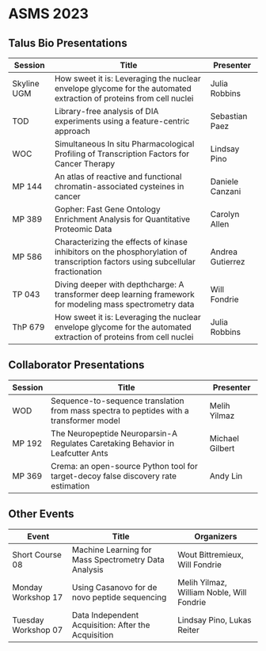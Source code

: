 # ASMS 2023

## Talus Bio Presentations

| Session     | Title                                                                                                                           | Presenter        |
|-------------|---------------------------------------------------------------------------------------------------------------------------------|------------------|
| Skyline UGM | How sweet it is: Leveraging the nuclear envelope glycome for the automated extraction of proteins from cell nuclei              | Julia Robbins    |
| TOD         | Library-free analysis of DIA experiments using a feature-centric approach                                                       | Sebastian Paez   |
| WOC         | Simultaneous In situ Pharmacological Profiling of Transcription Factors for Cancer Therapy                                      | Lindsay Pino     |
| MP 144      | An atlas of reactive and functional chromatin-associated cysteines in cancer                                                    | Daniele Canzani  |
| MP 389      | Gopher: Fast Gene Ontology Enrichment Analysis for Quantitative Proteomic Data                                                  | Carolyn Allen    |
| MP 586      | Characterizing the effects of kinase inhibitors on the phosphorylation of transcription factors using subcellular fractionation | Andrea Gutierrez |
| TP 043      | Diving deeper with depthcharge: A transformer deep learning framework for modeling mass spectrometry data                       | Will Fondrie     |
| ThP 679     | How sweet it is: Leveraging the nuclear envelope glycome for the automated extraction of proteins from cell nuclei              | Julia Robbins    |

## Collaborator Presentations

| Session | Title                                                                                   | Presenter       |
|---------|-----------------------------------------------------------------------------------------|-----------------|
| WOD     | Sequence-to-sequence translation from mass spectra to peptides with a transformer model | Melih Yilmaz    |
| MP 192  | The Neuropeptide Neuroparsin-A Regulates Caretaking Behavior in Leafcutter Ants         | Michael Gilbert |
| MP 369  | Crema: an open-source Python tool for target-decoy false discovery rate estimation      | Andy Lin        |

## Other Events

| Event               | Title                                                | Organizers                                |
|---------------------|------------------------------------------------------|-------------------------------------------|
| Short Course 08     | Machine Learning for Mass Spectrometry Data Analysis | Wout Bittremieux, Will Fondrie            |
| Monday Workshop 17  | Using Casanovo for de novo peptide sequencing        | Melih Yilmaz, William Noble, Will Fondrie |
| Tuesday Workshop 07 | Data Independent Acquisition: After the Acquisition  | Lindsay Pino, Lukas Reiter                |
